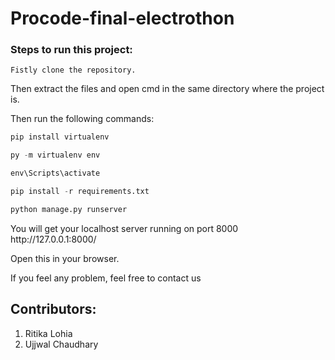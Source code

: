 # Procode-final-electrothon

### Steps to run this project:

```
Fistly clone the repository.
```
<p>Then extract the files and open cmd in the same directory where the project is.</p>

Then run the following commands:
```python
pip install virtualenv
```
```python
py -m virtualenv env
```
```python
env\Scripts\activate
```
```python
pip install -r requirements.txt
```
```python
python manage.py runserver
```

<p>You will get your localhost server running on port 8000 http://127.0.0.1:8000/ </p>
<p>Open this in your browser.</p>
<p>If you feel any problem, feel free to contact us</p>

## Contributors:
1. Ritika Lohia
2. Ujjwal Chaudhary

